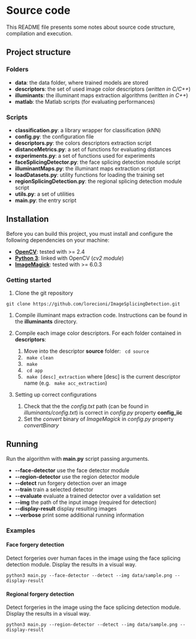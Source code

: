 # Source code

This README file presents some notes about source code structure, compilation and execution.

## Project structure

### Folders

* **data**: the data folder, where trained models are stored
* **descriptors**: the set of used image color descriptors (*written in C/C++*)
* **illuminants**: the illuminant maps extraction algorithms (*written in C++*)
* **matlab**: the Matlab scripts (for evaluating performances)

### Scripts

* **classification.py**: a library wrapper for classification (kNN)
* **config.py**: the configuration file
* **descriptors.py**: the colors descriptors extraction script
* **distanceMetrics.py**: a set of functions for evaluating distances
* **experiments.py**: a set of functions used for experiments
* **faceSplicingDetector.py**: the face splicing detection module script
* **illuminantMaps.py**: the illuminant maps extraction script
* **loadDatasets.py**: utility functions for loading the training set
* **regionSplicingDetection.py**: the regional splicing detection module script
* **utils.py**: a set of utilities
* **main.py**: the entry script

## Installation

Before you can build this project, you must install and configure the following dependencies on your machine:

* **[OpenCV](http://opencv.org/)**: tested with >= 2.4
* **[Python 3](https://www.python.org/downloads/)**: linked with OpenCV (*cv2 module*)
* **[ImageMagick](https://www.imagemagick.org/script/index.php)**: tested with >= 6.0.3

### Getting started

1. Clone the git repository
```
git clone https://github.com/lorecioni/ImageSplicingDetection.git
```

1. Compile illuminant maps extraction code. Instructions can be found in the **illuminants** directory.

1. Compile each image color descriptors. For each folder contained in **descriptors**:

    1. Move into the descriptor **source** folder: ``` cd source```
    1.  ``` make clean```
    1.  ``` make```
    1.  ``` cd app```
    1.  ``` make [desc]_extraction``` where [desc] is the current descriptor name (e.g. ``` make acc_extraction```)

1. Setting up correct configurations
    1. Check that the the *config.txt* path (can be found in *illuminants/config.txt*) is correct in *config.py* property **config_iic**
    1. Set the *convert* binary of *ImageMagick* in *config.py* property *convertBinary*

## Running

Run the algorithm with **main.py** script passing arguments.

* **--face-detector** use the face detector module
* **--region-detector** use the region detector module
* **--detect** run forgery detection over an image
* **--train** train a selected detector
* **--evaluate** evaluate a trained detector over a validation set
* **--img** the path of the input image (required for detection)
* **--display-result** display resulting images
* **--verbose** print some additional running information

### Examples

#### Face forgery detection

Detect forgeries over human faces in the image using the face splicing detection module. Display the results in a visual way.

```
python3 main.py --face-detector --detect --img data/sample.png --display-result
```

#### Regional forgery detection

Detect forgeries in the image using the face splicing detection module. Display the results in a visual way.

```
python3 main.py --region-detector --detect --img data/sample.png --display-result
```
